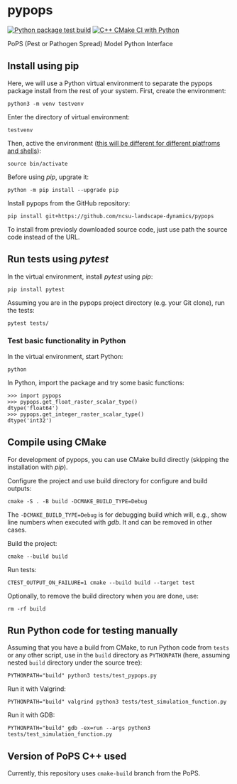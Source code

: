 # pypops

[![Python package test build](https://github.com/ncsu-landscape-dynamics/pypops/workflows/C%2B%2B%20CMake%20CI%20with%20Python/badge.svg)](https://github.com/ncsu-landscape-dynamics/pypops/actions?query=workflow%3A%22C%2B%2B+CMake+CI+with+Python%22)
[![C++ CMake CI with Python](https://github.com/ncsu-landscape-dynamics/pypops/workflows/Python%20package%20test%20build/badge.svg)](https://github.com/ncsu-landscape-dynamics/pypops/actions?query=workflow%3A%22Python+package+test+build%22)

PoPS (Pest or Pathogen Spread) Model Python Interface

## Install using pip

Here, we will use a Python virtual environment to separate the pypops package install
from the rest of your system. First, create the environment:

```
python3 -m venv testvenv
```

Enter the directory of virtual environment:

```
testvenv
```

Then, active the environment ([this will be different for different platfroms and shells](https://docs.python.org/3/library/venv.html)):

```
source bin/activate
```

Before using *pip*, upgrate it:

```
python -m pip install --upgrade pip
```

Install pypops from the GitHub repository:

```
pip install git+https://github.com/ncsu-landscape-dynamics/pypops
```

To install from previosly downloaded source code, just use path the source code instead of the URL.

## Run tests using *pytest*

In the virtual environment, install *pytest* using *pip*:

```
pip install pytest
```

Assuming you are in the pypops project directory (e.g. your Git clone),
run the tests:

```
pytest tests/
```

### Test basic functionality in Python

In the virtual environment, start Python:

```
python
```

In Python, import the package and try some basic functions:

```
>>> import pypops
>>> pypops.get_float_raster_scalar_type()
dtype('float64')
>>> pypops.get_integer_raster_scalar_type()
dtype('int32')
```

## Compile using CMake

For development of pypops, you can use CMake build directly (skipping the installation with *pip*).

Configure the project and use build directory for configure and build
outputs:

```
cmake -S . -B build -DCMAKE_BUILD_TYPE=Debug
```

The `-DCMAKE_BUILD_TYPE=Debug` is for debugging build which will, e.g.,
show line numbers when executed with *gdb*. It and can be removed
in other cases.

Build the project:

```
cmake --build build
```

Run tests:

```
CTEST_OUTPUT_ON_FAILURE=1 cmake --build build --target test
```

Optionally, to remove the build directory when you are done, use:

```
rm -rf build
```

## Run Python code for testing manually

Assuming that you have a build from CMake, 
to run Python code from `tests` or any other script, use
in the `build` directory as `PYTHONPATH`
(here, assuming nested `build` directory under the source tree):

```
PYTHONPATH="build" python3 tests/test_pypops.py
```

Run it with Valgrind:

```
PYTHONPATH="build" valgrind python3 tests/test_simulation_function.py
```

Run it with GDB:

```
PYTHONPATH="build" gdb -ex=run --args python3 tests/test_simulation_function.py
```

## Version of PoPS C++ used

Currently, this repository uses `cmake-build` branch from the PoPS.
